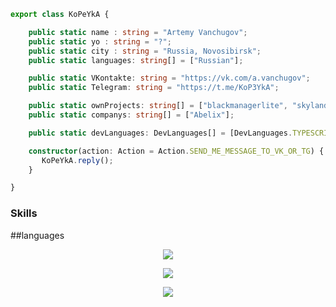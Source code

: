```typescript
export class KoPeYkA {

    public static name : string = "Artemy Vanchugov";
    public static yo : string = "?";
    public static city : string = "Russia, Novosibirsk";
    public static languages: string[] = ["Russian"];

    public static VKontakte: string = "https://vk.com/a.vanchugov";
    public static Telegram: string = "https://t.me/KoP3YkA";

    public static ownProjects: string[] = ["blackmanagerlite", "skyland"];
    public static companys: string[] = ["Abelix"];

    public static devLanguages: DevLanguages[] = [DevLanguages.TYPESCRIPT, DevLanguages.JAVA, DevLanguages.JAVASCRIPT, DevLanguages.PYTHON];

    constructor(action: Action = Action.SEND_ME_MESSAGE_TO_VK_OR_TG) {
       KoPeYkA.reply();
    }

}
```

### Skills

##languages

<p align="center">
  <a href="https://skillicons.dev">
    <img src="https://skillicons.dev/icons?i=ts,js,java,py" />
  </a>
</p>

<p align="center">
  <a href="https://skillicons.dev">
    <img src="https://skillicons.dev/icons?i=ts,discord,discordjs,js,java,py,bots,git,github,gitlab,idea,linux,mysql,npm,nodejs,sqlite,stackoverflow,unreal,webstorm,pycharm,windows" />
  </a>
</p>

<p align="center">
  <a href="https://skillicons.dev">
    <img src="https://skillicons.dev/icons?i=" />
  </a>
</p>


